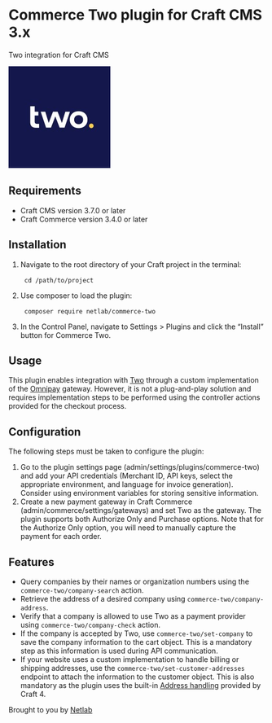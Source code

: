 # Commerce Two plugin for Craft CMS 3.x

Two integration for Craft CMS

![Screenshot](resources/img/plugin-logo.jpeg)

## Requirements

- Craft CMS version 3.7.0 or later
- Craft Commerce version 3.4.0 or later

## Installation

1. Navigate to the root directory of your Craft project in the terminal:

        cd /path/to/project

2. Use composer to load the plugin:

        composer require netlab/commerce-two

3. In the Control Panel, navigate to Settings > Plugins and click the “Install” button for Commerce Two.

## Usage

This plugin enables integration with [Two](https://www.two.inc/) through a custom implementation of the [Omnipay](https://github.com/craftcms/commerce-omnipay/) gateway. However, it is not a plug-and-play solution and requires implementation steps to be performed using the controller actions provided for the checkout process.

## Configuration

The following steps must be taken to configure the plugin:
1. Go to the plugin settings page (admin/settings/plugins/commerce-two) and add your API credentials (Merchant ID, API keys, select the appropriate environment, and language for invoice generation). Consider using environment variables for storing sensitive information.
2. Create a new payment gateway in Craft Commerce (admin/commerce/settings/gateways) and set Two as the gateway. The plugin supports both Authorize Only and Purchase options. Note that for the Authorize Only option, you will need to manually capture the payment for each order.

## Features

- Query companies by their names or organization numbers using the ```commerce-two/company-search``` action.
- Retrieve the address of a desired company using ```commerce-two/company-address```.
- Verify that a company is allowed to use Two as a payment provider using ```commerce-two/company-check``` action.
- If the company is accepted by Two, use ```commerce-two/set-company``` to save the company information to the cart object. This is a mandatory step as this information is used during API communication.
- If your website uses a custom implementation to handle billing or shipping addresses, use the ```commerce-two/set-customer-addresses``` endpoint to attach the information to the customer object. This is also mandatory as the plugin uses the built-in [Address handling](https://craftcms.com/docs/4.x/addresses.html) provided by Craft 4.


Brought to you by [Netlab](https://netlab.no)
